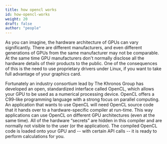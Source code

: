 ```yaml
---
title: how opencl works
id: how-opencl-works
weight: 20
draft: false
author: "people"
---
```


As you can imagine, the hardware architecture of GPUs can vary significantly. There are different manufacturers, and even different generations of GPUs from the same manufacturer may not be comparable. At the same time GPU manufacturers don't normally disclose all the hardware details of their products to the public. One of the consequences of this is the need to use proprietary drivers under Linux, if you want to take full advantage of your graphics card.

Fortunately an industry consortium lead by The Khronos Group has developed an open, standardized interface called OpenCL, which allows your GPU to be used as a numerical processing device. OpenCL offers a C99-like programming language with a strong focus on parallel computing. An application that wants to use OpenCL will need OpenCL source code that it hands over to a hardware-specific compiler at run-time. This way applications can use OpenCL on different GPU architectures (even at the same time). All of the hardware “secrets” are hidden in this compiler and are normally not visible to the user (or the application). The compiled OpenCL code is loaded onto your GPU and -- with certain API calls -- it is ready to perform calculations for you. 
